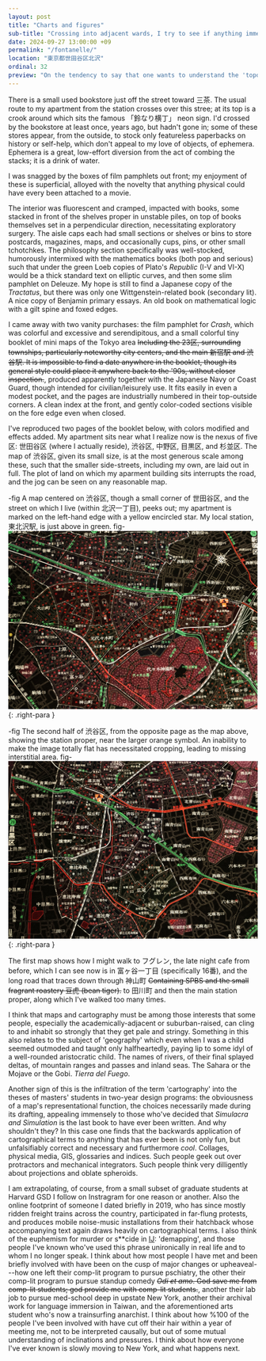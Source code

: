 ```yaml
---
layout: post
title: "Charts and figures"
sub-title: "Crossing into adjacent wards, I try to see if anything immediately changes: different seals on the lampposts, a specific pattern on the manholes, concrete aggregate."
date: 2024-09-27 13:00:00 +09
permalink: "/fontanelle/"
location: "東京都世田谷区北沢"
ordinal: 32
preview: "On the tendency to say that one wants to understand the 'topography' of a city, and the truth that apart from whatever pretension that hides, that my maps are different than my parents'."
---
```


There is a small used bookstore just off the street toward 三茶. The usual route to my apartment from the station crosses over this stree; at its top is a crook around which sits the famous 「鈴なり横丁」 neon sign. I'd crossed by the bookstore at least once, years ago, but hadn't gone in; some of these stores appear, from the outside, to stock only featureless paperbacks on history or self-help, which don't appeal to my love of objects, of ephemera. Ephemera is a great, low-effort diversion from the act of combing the stacks; it is a drink of water.

I was snagged by the boxes of film pamphlets out front; my enjoyment of these is superficial, alloyed with the novelty that anything physical could have every been attached to a movie.

The interior was fluorescent and cramped, impacted with books, some stacked in front of the shelves proper in unstable piles, on top of books themselves set in a perpendicular direction, necessitating exploratory surgery. The aisle caps each had small sections or shelves or bins to store postcards, magazines, maps, and occasionally cups, pins, or other small tchotchkes. The philosophy section specifically was well-stocked, humorously intermixed with the mathematics books (both pop and serious) such that under the green Loeb copies of Plato's *Republic* (I-V and VI-X) would be a thick standard text on elliptic curves, and then some slim pamphlet on Deleuze. My hope is still to find a Japanese copy of the *Tractatus*, but there was only one Wittgenstein-related book (secondary lit). A nice copy of Benjamin primary essays. An old book on mathematical logic with a gilt spine and foxed edges.

I came away with two vanity purchases: the film pamphlet for *Crash*, which was colorful and excessive and serendipitous, and a small colorful tiny booklet of mini maps of the Tokyo area ~~Including the 23区, surrounding townships, particularly noteworthy city centers, and the main 新宿駅 and 渋谷駅. It is impossible to find a date anywhere in the booklet, though its general style could place it anywhere back to the '90s, without closer inspection.~~, produced apparently together with the Japanese Navy or Coast Guard, though intended for civilian/leisurely use. It fits easily in even a modest pocket, and the pages are industrially numbered in their top-outside corners. A clean index at the front, and gently color-coded sections visible on the fore edge even when closed.

I've reproduced two pages of the booklet below, with colors modified and effects added. My apartment sits near what I realize now is the nexus of five 区: 世田谷区 (where I actually reside), 渋谷区, 中野区, 目黒区, and 杉並区. The map of 渋谷区, given its small size, is at the most generous scale among these, such that the smaller side-streets, including my own, are laid out in full. The plot of land on which my aparment building sits interrupts the road, and the jog can be seen on any reasonable map.

-fig A map centered on 渋谷区, though a small corner of 世田谷区, and the street on which I live (within 北沢一丁目), peeks out; my apartment is marked on the left-hand edge with a yellow encircled star. My local station, 東北沢駅, is just above in green. fig- <img src="/assets/img/shibuya_map.jpg">
{: .right-para }

-fig The second half of 渋谷区, from the opposite page as the map above, showing the station proper, near the larger orange symbol. An inability to make the image totally flat has necessitated cropping, leading to missing interstitial area. fig- <img src="/assets/img/shibuya_map_2.jpg">
{: .right-para }

The first map shows how I might walk to フグレン, the late night cafe from before, which I can see now is in 富ヶ谷一丁目 (specifically 16番), and the long road that traces down through 神山町 ~~Containing SPBS and the small fragrant roastery 豆虎 (bean tiger).~~ to 田川町 and then the main station proper, along which I've walked too many times.

I think that maps and cartography must be among those interests that some people, especially the academically-adjacent or suburban-raised, can cling to and inhabit so strongly that they get pale and stringy. Something in this also relates to the subject of 'geography' which even when I was a child seemed outmoded and taught only halfheartedly, paying lip to some idyl of a well-rounded aristocratic child. The names of rivers, of their final splayed deltas, of mountain ranges and passes and inland seas. The Sahara or the Mojave or the Gobi. *Tierra del Fuego*.

Another sign of this is the infiltration of the term 'cartography' into the theses of masters' students in two-year design programs: the obviousness of a map's representational function, the choices necessarily made during its drafting, appealing immensely to those who've decided that *Simulacra and Simulation* is the last book to have ever been written. And why shouldn't they? In this case one finds that the backwards application of cartographical terms to anything that has ever been is not only fun, but unfalsifiably correct and necessary and furthermore *cool*. Collages, physical media, GIS, glossaries and indices. Such people geek out over protractors and mechanical integrators. Such people think very dilligently about projections and oblate spheroids.

I am extrapolating, of course, from a small subset of graduate students at Harvard GSD I follow on Instragram for one reason or another. Also the online footprint of someone I dated briefly in 2019, who has since mostly ridden freight trains across the country, participated in far-flung protests, and produces mobile noise-music installations from their hatchback whose accompanying text again draws heavily on cartographical terms. I also think of the euphemism for murder or s**cide in [IJ](https://en.wikipedia.org/wiki/Infinite_Jest): 'demapping', and those people I've known who've used this phrase unironically in real life and to whom I no longer speak. I think about how most people I have met and been briefly involved with have been on the cusp of major changes or upheaveal---how one left their comp-lit program to pursue pschiatry, the other their comp-lit program to pursue standup comedy ~~*Odi et amo*. God save me from comp-lit students; god provide me with comp-lit students.~~, another their lab job to pursue med-school deep in upstate New York, another their archival work for language immersion in Taiwan, and the aforementioned arts student who's now a trainsurfing anarchist. I think about how %100 of the people I've been involved with have cut off their hair within a year of meeting me, not to be interpreted causally, but out of some mutual understanding of inclinations and pressures. I think about how everyone I've ever known is slowly moving to New York, and what happens next.
